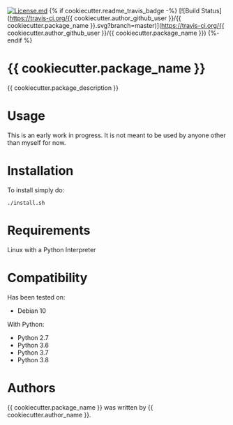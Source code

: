 [![License.md](https://img.shields.io/badge/License-BSD%203--Clause-blue.svg)](https://opensource.org/licenses/BSD-3-Clause)
{% if cookiecutter.readme_travis_badge -%}
[![Build Status](https://travis-ci.org/{{ cookiecutter.author_github_user }}/{{ cookiecutter.package_name }}.svg?branch=master)](https://travis-ci.org/{{ cookiecutter.author_github_user }}/{{ cookiecutter.package_name }})
{%- endif %}

# {{ cookiecutter.package_name }}

{{ cookiecutter.package_description }}

# Usage

This is an early work in progress. It is not meant to be used by anyone other than myself for now.

# Installation

To install simply do: 

```
./install.sh
```

# Requirements

Linux with a Python Interpreter

# Compatibility

Has been tested on:

* Debian 10

With Python:

* Python 2.7
* Python 3.6
* Python 3.7
* Python 3.8

# Authors

{{ cookiecutter.package_name }} was written by {{ cookiecutter.author_name }}.
